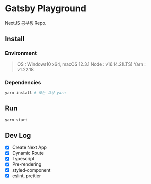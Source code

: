 # Gatsby Playground

NextJS 공부용 Repo.

## Install

### Environment

> OS : Windows10 x64, macOS 12.3.1
> Node : v16.14.2(LTS)
> Yarn : v1.22.18

### Dependencies

```bash
yarn install # 또는 그냥 yarn
```

## Run

```bash
yarn start
```

## Dev Log

- [x] Create Next App
- [x] Dynamic Route
- [x] Typescript
- [x] Pre-rendering
- [x] styled-component
- [x] eslint, prettier
